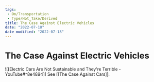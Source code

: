 ```yaml
---
tags:
 - On/Transportation
 - Type/Hot_Take/Derived
title: The Case Against Electric Vehicles
date: "2022-07-18"
date modified: "2022-07-18"
---
```


# The Case Against Electric Vehicles
![[Electric Cars Are Not Sustainable and They're Terrible - YouTube#^8e4894]]
See [[The Case Against Cars]].
